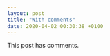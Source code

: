 ```yaml
---
layout: post
title: "With comments"
date: 2020-04-02 00:30:38 +0100
---
```


This post has comments.

